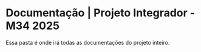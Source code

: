# Documentação | Projeto Integrador - M34 2025

Essa pasta é onde irá todas as documentações do projeto inteiro.
